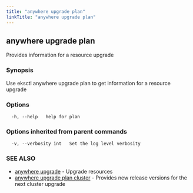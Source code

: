 ```yaml
---
title: "anywhere upgrade plan"
linkTitle: "anywhere upgrade plan"
---
```


## anywhere upgrade plan

Provides information for a resource upgrade

### Synopsis

Use eksctl anywhere upgrade plan to get information for a resource upgrade

### Options

```
  -h, --help   help for plan
```

### Options inherited from parent commands

```
  -v, --verbosity int   Set the log level verbosity
```

### SEE ALSO

* [anywhere upgrade](../anywhere_upgrade/)	 - Upgrade resources
* [anywhere upgrade plan cluster](../anywhere_upgrade_plan_cluster/)	 - Provides new release versions for the next cluster upgrade

